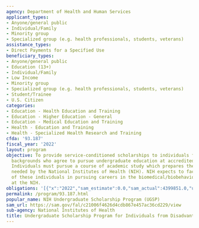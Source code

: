 ```yaml
---
agency: Department of Health and Human Services
applicant_types:
- Anyone/general public
- Individual/Family
- Minority group
- Specialized group (e.g. health professionals, students, veterans)
assistance_types:
- Direct Payments for a Specified Use
beneficiary_types:
- Anyone/general public
- Education (13+)
- Individual/Family
- Low Income
- Minority group
- Specialized group (e.g. health professionals, students, veterans)
- Student/Trainee
- U.S. Citizen
categories:
- Education - Health Education and Training
- Education - Higher Education - General
- Education - Medical Education and Training
- Health - Education and Training
- Health - Specialized Health Research and Training
cfda: '93.187'
fiscal_year: '2022'
layout: program
objective: To provide service-conditioned scholarships to individuals from disadvantaged
  backgrounds who agree to pursue undergraduate education at accredited institutions.
  Individuals must pursue a course of academic study which prepares them for professions
  needed by the National Institutes of Health (NIH). NIH expects to facilitate interest
  of these individuals in pursuing careers in the biomedical/biobehavioral sciences
  at the NIH.
obligations: '[{"x":"2022","sam_estimate":0.0,"sam_actual":4399851.0,"usa_spending_actual":0.0},{"x":"2023","sam_estimate":4399851.0,"sam_actual":0.0,"usa_spending_actual":0.0},{"x":"2024","sam_estimate":4500000.0,"sam_actual":0.0,"usa_spending_actual":0.0}]'
permalink: /program/93.187.html
popular_name: NIH Undergraduate Scholarship Program (UGSP)
sam_url: https://sam.gov/fal/c21006f4626d4cdb867e457ac36cd229/view
sub-agency: National Institutes of Health
title: Undergraduate Scholarship Program for Individuals from Disadvantaged Backgrounds
---
```

